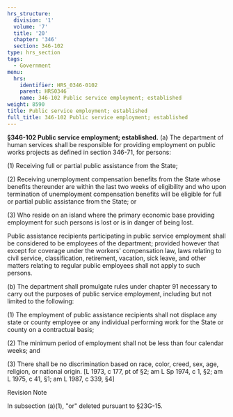```yaml
---
hrs_structure:
  division: '1'
  volume: '7'
  title: '20'
  chapter: '346'
  section: 346-102
type: hrs_section
tags:
  - Government
menu:
  hrs:
    identifier: HRS_0346-0102
    parent: HRS0346
    name: 346-102 Public service employment; established
weight: 8590
title: Public service employment; established
full_title: 346-102 Public service employment; established
---
```

**§346-102 Public service employment; established.** (a) The department of human services shall be responsible for providing employment on public works projects as defined in section 346-71, for persons:

(1) Receiving full or partial public assistance from the State;

(2) Receiving unemployment compensation benefits from the State whose benefits thereunder are within the last two weeks of eligibility and who upon termination of unemployment compensation benefits will be eligible for full or partial public assistance from the State; or

(3) Who reside on an island where the primary economic base providing employment for such persons is lost or is in danger of being lost.

Public assistance recipients participating in public service employment shall be considered to be employees of the department; provided however that except for coverage under the workers' compensation law, laws relating to civil service, classification, retirement, vacation, sick leave, and other matters relating to regular public employees shall not apply to such persons.

(b) The department shall promulgate rules under chapter 91 necessary to carry out the purposes of public service employment, including but not limited to the following:

(1) The employment of public assistance recipients shall not displace any state or county employee or any individual performing work for the State or county on a contractual basis;

(2) The minimum period of employment shall not be less than four calendar weeks; and

(3) There shall be no discrimination based on race, color, creed, sex, age, religion, or national origin. [L 1973, c 177, pt of §2; am L Sp 1974, c 1, §2; am L 1975, c 41, §1; am L 1987, c 339, §4]

Revision Note

In subsection (a)(1), "or" deleted pursuant to §23G-15.
